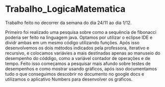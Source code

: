 # Trabalho_LogicaMatematica

Trabalho feito no decorrer da semana do dia 24/11 ao dia 1/12.

Primeiro foi realizado uma pesquisa sobre como a sequência de fibonacci poderia ser feito na linguagem java. Optamos por utilizar o eclipse IDE e dividr ambas em um mesmo código utilizando funções. Após isso desenvolvemos os dois métodos indicados pela professora, iterativo e recursivo, e colocamos variávies a mais destinadas apenas ao manuseio do desempenho do códdigo, como a variável contador de operações e de tempo. Feito isso começamos a pesquisar mais afundo sobre testes de desempenhos e como mostrar usando gráficos, após isso documentamos tudo o que conseguimos descobrir no documento no google docs e utilizamos o aplicativo Numbers para desenvolver os gráficos.
